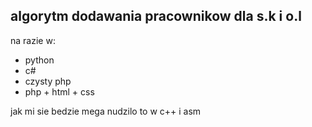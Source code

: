 ## algorytm dodawania pracownikow dla s.k i o.l
na razie w:
- python 
- c#
- czysty php
- php + html + css
<!-- -->
jak mi sie bedzie mega nudzilo to w c++ i asm
